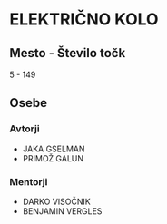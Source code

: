 # ELEKTRIČNO KOLO
## Mesto - Število točk
5 - 149
## Osebe
### Avtorji
 * JAKA GSELMAN
 * PRIMOŽ GALUN
### Mentorji
 * DARKO VISOČNIK
 * BENJAMIN VERGLES